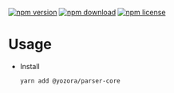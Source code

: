[![npm version](https://img.shields.io/npm/v/@yozora/parser-core.svg)](https://www.npmjs.com/package/@yozora/parser-core)
[![npm download](https://img.shields.io/npm/dm/@yozora/parser-core.svg)](https://www.npmjs.com/package/@yozora/parser-core)
[![npm license](https://img.shields.io/npm/l/@yozora/parser-core.svg)](https://www.npmjs.com/package/@yozora/parser-core)


# Usage

  * Install
    ```console
    yarn add @yozora/parser-core
    ```
